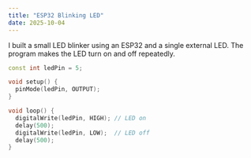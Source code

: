 ```yaml
---
title: "ESP32 Blinking LED"
date: 2025-10-04
---
```


I built a small LED blinker using an ESP32 and a single external LED. The program makes the LED turn on and off repeatedly.

```cpp
const int ledPin = 5;

void setup() {
  pinMode(ledPin, OUTPUT);
}

void loop() {
  digitalWrite(ledPin, HIGH); // LED on
  delay(500);
  digitalWrite(ledPin, LOW);  // LED off
  delay(500);
}
